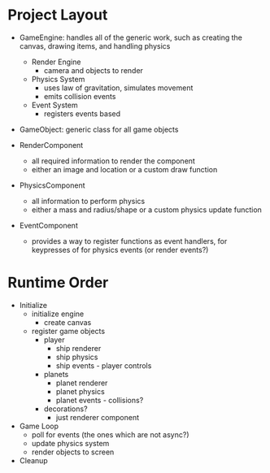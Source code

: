 # Project Layout

- GameEngine: handles all of the generic work, such as creating
  the canvas, drawing items, and handling physics
  - Render Engine
    - camera and objects to render
  - Physics System
    - uses law of gravitation, simulates movement
    - emits collision events
  - Event System
    - registers events based 

- GameObject: generic class for all game objects

- RenderComponent
  - all required information to render the component
  - either an image and location or a custom draw function
- PhysicsComponent
  - all information to perform physics
  - either a mass and radius/shape or a custom physics update function
- EventComponent
  - provides a way to register functions as event handlers, for keypresses
    of for physics events (or render events?)

# Runtime Order

- Initialize
  - initialize engine
    - create canvas
  - register game objects
    - player
      - ship renderer
      - ship physics
      - ship events - player controls
    - planets
      - planet renderer
      - planet physics
      - planet events - collisions?
    - decorations?
      - just renderer component
- Game Loop
  - poll for events (the ones which are not async?)
  - update physics system
  - render objects to screen
- Cleanup
